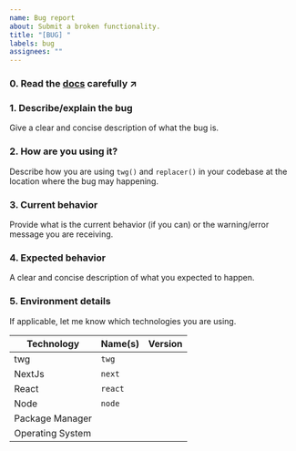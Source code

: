 ```yaml
---
name: Bug report
about: Submit a broken functionality.
title: "[BUG] "
labels: bug
assignees: ""
---
```


### 0. Read the [docs](https://github.com/hoangnhan2ka3/twg/tree/main/docs) carefully ↗️

<!-- If bugs happening before you can actually use the package, feel free to edit/remove the template. Otherwise, you should follow the template! -->

### 1. Describe/explain the bug

Give a clear and concise description of what the bug is.

### 2. How are you using it?

Describe how you are using `twg()` and `replacer()` in your codebase at the location where the bug may happening.

### 3. Current behavior

Provide what is the current behavior (if you can) or the warning/error message you are receiving.

### 4. Expected behavior

A clear and concise description of what you expected to happen.

### 5. Environment details

If applicable, let me know which technologies you are using.

| Technology       | Name(s)      | Version        |
|------------------|--------------|----------------|
| twg              | `twg`        |                |
| NextJs           | `next`       |                |
| React            | `react`      |                |
| Node             | `node`       |                |
| Package Manager  |              |                |
| Operating System |              |                |
